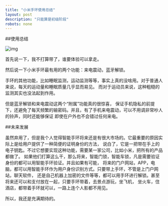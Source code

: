 ```yaml
---
title: "小米手环使用总结"
layout: post
description: "只能算是初级阶段"
robots: none
---
```


##使用总结

![img](http://i3.tietuku.com/dd99ae4e9b8c1faf.jpg)

首先说一下，我不打算带了，谁要体验可以拿走。

然后说一下小米手环最有用的两个功能：来电震动，蓝牙解锁。

手环的其他功能，比如睡眠监测，运动监测等等，事实上真的没啥用。对于普通人来说，每天的运动量和睡眠质量几乎显而易见。
而对于运动员来说，这种粗糙的监测其实也没法起到作用。

但是蓝牙解锁和来电震动这两个“附属”功能真的很惊喜，
保证手机隐私的前提下，还避免了每天频繁的输密码。并且，有了手机来电震动，可以不用调非常吵人的铃声，同时还能够保证
即使在户外也不会错过任何来电。

##未来发展

虽然弃用了，但是我个人觉得智能手环将来还是有很大市场的。它最重要的原因实际上是给用户提供了一种简便的证明身份的方法，
说白了，它是一把带在手上的电子钥匙。不过它想要实现这种功能，需要某一家公司，比如小米，把所有的产品都做了。
如果他们打算这么干，那么将来，智能门锁，智能车锁，凡是需要验证身份的都可以用智能手环验证。并且如果有可能，
将来的门户网站，APP，电脑，都可以用智能手环作为用户身份识别方式。只要带上手环，不管是上门户网站，聊天软件，
还是自己机器上加密的文件等等，都可以用手环进行解锁。甚至将来还可以和支付放在一起，只要手环带着，去景点游玩，坐飞机，
坐火车，住酒店，都带着手环就可以，一路上连个人影都不用见。

所以，我还是充满期待的。